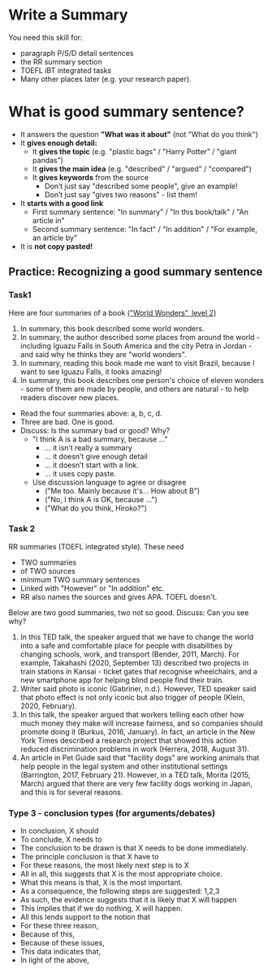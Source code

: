# Write a Summary 

You need this skill for:

* paragraph P/S/D detail sentences
* the RR summary section   
* TOEFL iBT integrated tasks    
* Many other places later (e.g. your research paper).

# What is good summary sentence? 
* It answers the question **"What was it about"** (not "What do you think")
* It **gives enough detail:**
    * It **gives the topic** (e.g. "plastic bags" / "Harry Potter" / "giant pandas")
    * It **gives the main idea** (e.g. "described" / "argued" / "compared") 
    * It **gives keywords** from the source 
        * Don’t just say "described some people", give an example!
        * Don’t just say "gives two reasons" - list them!
* It **starts with a good link**
    * First summary sentence:    "In summary" / "In this book/talk" / "An article in"  
    * Second summary sentence:   "In fact" / "In addition" / "For example, an article by"
* It is **not copy pasted!**

## Practice: Recognizing a good summary sentence
### Task1
Here are four summaries of a book [("World Wonders", level 2)](http://www.oxfordgradedreaders.es/product/world-wonders/)

1. In summary, this book described some world wonders.
2. In summary, the author described some places from around the world - including Iguazu Falls in South America and the city Petra in Jordan - and said why he thinks they are "world wonders". 
3. In summary, reading this book made me want to visit Brazil, because I want to see Iguazu Falls, it looks amazing!
4. In summary, this book describes one person's choice of eleven wonders - some of them are made by people, and others are natural - to help readers discover new places.

* Read the four summaries above: a, b, c, d. 
* Three are bad. One is good. 
* Discuss: Is the summary bad or good? Why?
    * "I think A is a bad summary, because …" 
        * … it isn’t really a summary
        * … it doesn’t give enough detail 
        * … it doesn’t start with a link. 
        * … it uses copy paste.
    * Use discussion language to agree or disagree
        * ("Me too. Mainly because it's... How about B")
        * ("No, I think A is OK, because …")
        * ("What do you think, Hiroko?")


### Task 2
RR summaries (TOEFL integrated style). These need 

* TWO summaries
* of TWO sources 
* minimum TWO summary sentences
* Linked with "However" or "In addition" etc.
* RR also names the sources and gives APA. TOEFL doesn't. 

Below are two good summaries, two not so good. Discuss: Can you see why?

1. In this TED talk, the speaker argued that we have to change the world into a safe and comfortable place for people with disabilities by changing schools, work, and transport (Bender, 2011, March). For example, Takahashi (2020, September 13) described two projects in train stations in Kansai - ticket gates that recognise wheelchairs, and a new smartphone app for helping blind people find their train.
2. Writer said photo is iconic (Gabriner, n.d.). However, TED speaker said that photo effect is not only iconic but also trigger of people (Klein, 2020, February). 
3. In this talk, the speaker argued that workers telling each other how much money they make will increase fairness, and so companies should promote doing it (Burkus, 2016, January). In fact, an article in the New York Times described a research project that showed this action reduced discrimination problems in work (Herrera, 2018, August 31).
4. An article in Pet Guide said that "facility dogs" are working animals that help people in the legal system and other institutional settings (Barrington, 2017, February 21). However, in a TED talk, Morita (2015, March) argued that there are very few facility dogs working in Japan, and this is for several reasons.


### Type 3 - conclusion types (for arguments/debates)
* In conclusion,                  X should
* To conclude,                X needs to
* The conclusion to be drawn is that      X needs to be done immediately.
* The principle conclusion is that        X have to
* For these reasons,              the most likely next step is to X
* All in all,                     this suggests that  X is the most appropriate choice.
* What this means is that,            X is the most important.
* As a consequence,               the following steps are suggested: 1,2,3
* As such, the evidence suggests that     it is likely that X will happen
* This implies that               if we do nothing, X will happen. 
* All this lends support to the notion that
* For these three reason,             
* Because of this,                    
* Because of these issues,            
* This data indicates that,   
* In light of the above,  

